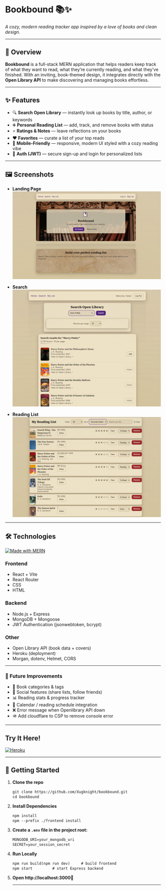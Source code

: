# Bookbound 📚✨  

_A cozy, modern reading tracker app inspired by a love of books and clean design._

---

## 🌟 Overview
**Bookbound** is a full-stack MERN application that helps readers keep track of what they want to read, what they’re currently reading, and what they’ve finished. With an inviting, book-themed design, it integrates directly with the **Open Library API** to make discovering and managing books effortless.

---

## ✨ Features
- 🔍 **Search Open Library** — instantly look up books by title, author, or keywords  
- ➕ **Personal Reading List** — add, track, and remove books with status  
- ⭐ **Ratings & Notes** — leave reflections on your books  
- ❤️ **Favorites** — curate a list of your top reads  
- 📱 **Mobile-Friendly** — responsive, modern UI styled with a cozy reading vibe  
- 🔐 **Auth (JWT)** — secure sign-up and login for personalized lists  

---

## 🖼️ Screenshots
- **Landing Page**
![Landing Page](./frontend/public/images/bookboundlandingpage.png)

- **Search** 
![Search Page](./frontend/public/images/bookboundsearchpage.png)

- **Reading List**
![Reading List Page](./frontend/public/images/bookboundreadinglistpage.png)

---

## 🛠️ Technologies
[![Made with MERN](https://img.shields.io/badge/stack-MERN-green)](#)  
### Frontend
- React + Vite  
- React Router  
- CSS
- HTML

### Backend
- Node.js + Express  
- MongoDB + Mongoose  
- JWT Authentication (jsonwebtoken, bcrypt)  

### Other
- Open Library API (book data + covers)  
- Heroku (deployment)  
- Morgan, dotenv, Helmet, CORS  

---

### 🔮 Future Improvements
- 📖 Book categories & tags
- 👥 Social features (share lists, follow friends)
- 📊 Reading stats & progress tracker
- 📅 Calendar / reading schedule integration
- ❌ Error message when Openlibrary API down
- 🪖 Add cloudflare to CSP to remove console error

---
## Try It Here!

[![Heroku](https://img.shields.io/badge/demo-heroku-purple?logo=heroku)](https://bookbound.knightworks.dev/)  

---

## 🚀 Getting Started
1. **Clone the repo**
   ```
   git clone https://github.com/Xugknight/bookbound.git
   cd bookbound
   ```
2. **Install Dependencies**
    ```
    npm install
    npm --prefix ./frontend install
    ```

3. **Create a ```.env``` file in the project root:**
    ```
    MONGODB_URI=your_mongodb_uri
    SECRET=your_session_secret
    ```

4. **Run Locally**
    ```
    npm run build(npm run dev)     # build frontend
    npm start         # start Express backend
    ```

5. **Open http://localhost:3000🎉**

    ---
